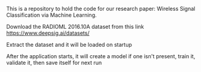 This is a repository to hold the code for our research paper: Wireless Signal Classification via Machine Learning.

Download the RADIOML 2016.10A dataset from this link https://www.deepsig.ai/datasets/

Extract the dataset and it will be loaded on startup

After the application starts, it will create a model if one isn't present, train it, validate it, then save itself for next run
